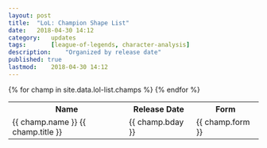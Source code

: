 ```yaml
---
layout: post
title: 	"LoL: Champion Shape List"
date:	2018-04-30 14:12
category:	updates
tags:		[league-of-legends, character-analysis] 
description: 	"Organized by release date"
published: true
lastmod:	2018-04-30 14:12
---
```


<table id="lol_table">
	<tr>
		<th>Name</th>
		<th>Release Date</th>
		<th>Form</th>
	</tr>
	{% for champ in site.data.lol-list.champs %}
	<tr>
		<td class="champ_name">
			<span class="champ_lg_name">{{ champ.name }}</span> <span class="champ_title">{{ champ.title }}</span>
		</td>
		<td>
			{{ champ.bday }}
		</td>
		<td>
			{{ champ.form }}
		</td>
	</tr>
	{% endfor %}
</table>
